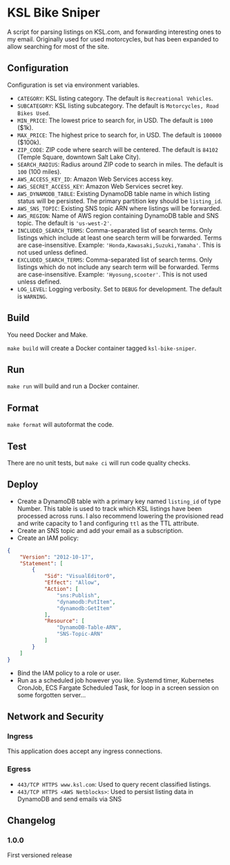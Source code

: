 # KSL Bike Sniper

A script for parsing listings on KSL.com, and forwarding interesting ones to my
email. Originally used for used motorcycles, but has been expanded to allow
searching for most of the site.

## Configuration

Configuration is set via environment variables.

- `CATEGORY`: KSL listing category. The default is `Recreational Vehicles`.
- `SUBCATEGORY`: KSL listing subcategory. The default is `Motorcycles, Road Bikes Used`.
- `MIN_PRICE`: The lowest price to search for, in USD. The default is `1000` ($1k).
- `MAX_PRICE`: The highest price to search for, in USD. The default is `100000` ($100k).
- `ZIP_CODE`: ZIP code where search will be centered. The default is `84102` (Temple Square, downtown Salt Lake City).
- `SEARCH_RADIUS`: Radius around ZIP code to search in miles. The default is `100` (100 miles).
- `AWS_ACCESS_KEY_ID`: Amazon Web Services access key.
- `AWS_SECRET_ACCESS_KEY`: Amazon Web Services secret key.
- `AWS_DYNAMODB_TABLE`: Existing DynamoDB table name in which listing status will be persisted. The primary partition key should be `listing_id`.
- `AWS_SNS_TOPIC`: Existing SNS topic ARN where listings will be forwarded.
- `AWS_REGION`: Name of AWS region containing DynamoDB table and SNS topic. The default is `'us-west-2'`.
- `INCLUDED_SEARCH_TERMS`: Comma-separated list of search terms. Only listings which include at least one search term will be forwarded. Terms are case-insensitive. Example: `'Honda,Kawasaki,Suzuki,Yamaha'`. This is not used unless defined.
- `EXCLUDED_SEARCH_TERMS`: Comma-separated list of search terms. Only listings which do not include any search term will be forwarded. Terms are case-insensitive. Example: `'Hyosung,scooter'`. This is not used unless defined.
- `LOG_LEVEL`: Logging verbosity. Set to `DEBUG` for development. The default is `WARNING`.

## Build

You need Docker and Make.

`make build` will create a Docker container tagged `ksl-bike-sniper`.

## Run

`make run` will build and run a Docker container.

## Format

`make format` will autoformat the code.

## Test

There are no unit tests, but `make ci` will run code quality checks.

## Deploy

- Create a DynamoDB table with a primary key named `listing_id` of type Number. This table is used to track which KSL listings have been processed across runs. I also recommend lowering the provisioned read and write capacity to 1 and configuring `ttl` as the TTL attribute.
- Create an SNS topic and add your email as a subscription.
- Create an IAM policy:

```json
{
    "Version": "2012-10-17",
    "Statement": [
        {
            "Sid": "VisualEditor0",
            "Effect": "Allow",
            "Action": [
                "sns:Publish",
                "dynamodb:PutItem",
                "dynamodb:GetItem"
            ],
            "Resource": [
                "DynamoDB-Table-ARN",
                "SNS-Topic-ARN"
            ]
        }
    ]
}
```

- Bind the IAM policy to a role or user.
- Run as a scheduled job however you like. Systemd timer, Kubernetes CronJob, ECS Fargate Scheduled Task, for loop in a screen session on some forgotten server...

## Network and Security

### Ingress 

This application does accept any ingress connections.

### Egress

- `443/TCP HTTPS www.ksl.com`: Used to query recent classified listings.
- `443/TCP HTTPS <AWS Netblocks>`: Used to persist listing data in DynamoDB and send emails via SNS

## Changelog

### 1.0.0

First versioned release
